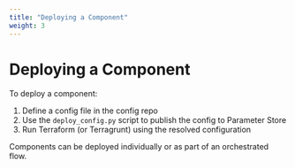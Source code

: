 ```yaml
---
title: "Deploying a Component"
weight: 3
---
```


# Deploying a Component

To deploy a component:

1. Define a config file in the config repo
2. Use the `deploy_config.py` script to publish the config to Parameter Store
3. Run Terraform (or Terragrunt) using the resolved configuration

Components can be deployed individually or as part of an orchestrated flow.
